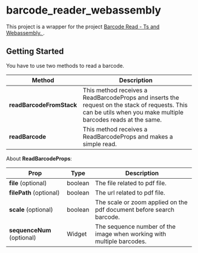# barcode_reader_webassembly

This project is a wrapper for the project [Barcode Read - Ts and Webassembly.
](https://github.com/emirdeliz/barcode-reader-zbar-webassembly).

## Getting Started
You have to use two methods to read a barcode. 

| **Method**                          | **Description**                                                                                                                                                                                                                 |
|-------------------------------------|--------------------------------------------------------------------------------------------------------------------------------------------------------------------------------------|
| **readBarcodeFromStack** | This method receives a ReadBarcodeProps and inserts the request on the stack of requests. This can be utils when you make multiple barcodes reads at the same. |
| **readBarcode**                  | This method receives a ReadBarcodeProps and makes a simple read.                                                                                                                                                         |

About **ReadBarcodeProps**:

| **Prop**                               | **Type** | **Description**                                                                                  |
|-------------------------------------|--------------|------------------------------------------------------------------------------------|
| **file** (optional)                   | boolean      | The file related to pdf file.                                                                      |
| **filePath** (optional)            | boolean      | The url related to pdf file.                                                                      |
| **scale** (optional)                | boolean      | The scale or zoom applied on the pdf document before search barcode.     |
| **sequenceNum** (optional)  | Widget       | The sequence number of the image when working with multiple barcodes. |
